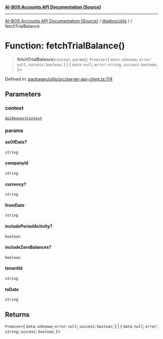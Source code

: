 [**AI-BOS Accounts API Documentation (Source)**](../../../README.md)

***

[AI-BOS Accounts API Documentation (Source)](../../../README.md) / [@aibos/utils](../README.md) / [](../README.md) / fetchTrialBalance

# Function: fetchTrialBalance()

> **fetchTrialBalance**(`context`, `params`): `Promise`\<\{ `data`: `unknown`; `error`: `null`; `success`: `boolean`; \} \| \{ `data`: `null`; `error`: `string`; `success`: `boolean`; \}\>

Defined in: [packages/utils/src/server-api-client.ts:174](https://github.com/pohlai88/accounts/blob/48103fb36d28b2b9bfb33472b6de2f719773cde9/packages/utils/src/server-api-client.ts#L174)

## Parameters

### context

[`ApiRequestContext`](../interfaces/ApiRequestContext.md)

### params

#### asOfDate?

`string`

#### companyId

`string`

#### currency?

`string`

#### fromDate

`string`

#### includePeriodActivity?

`boolean`

#### includeZeroBalances?

`boolean`

#### tenantId

`string`

#### toDate

`string`

## Returns

`Promise`\<\{ `data`: `unknown`; `error`: `null`; `success`: `boolean`; \} \| \{ `data`: `null`; `error`: `string`; `success`: `boolean`; \}\>
